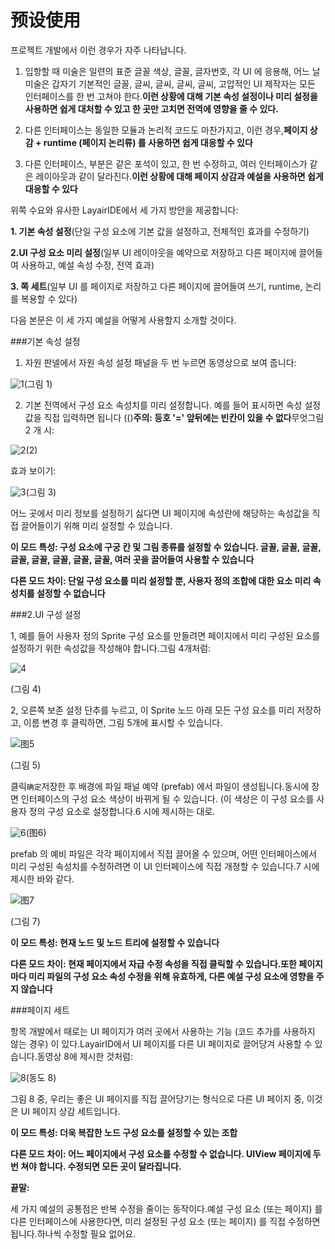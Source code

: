 # 预设使用

프로젝트 개발에서 이런 경우가 자주 나타납니다.

1. 입항할 때 미술은 일련의 표준 글꼴 색상, 글꼴, 글자번호, 각 UI 에 응용해, 어느 날 미술은 갑자기 기본적인 글꼴, 글씨, 글씨, 글씨, 글씨, 고압적인 UI 제작자는 모든 인터페이스를 한 번 고쳐야 한다.**이런 상황에 대해 기본 속성 설정이나 미리 설정을 사용하면 쉽게 대처할 수 있고 한 곳만 고치면 전역에 영향을 줄 수 있다.**

2. 다른 인터페이스는 동일한 모듈과 논리적 코드도 마찬가지고, 이런 경우,**페이지 상감 + runtime (페이지 논리류) 를 사용하면 쉽게 대응할 수 있다**

3. 다른 인터페이스, 부분은 같은 포석이 있고, 한 번 수정하고, 여러 인터페이스가 같은 레이아웃과 같이 달라진다.**이런 상황에 대해 페이지 상감과 예설을 사용하면 쉽게 대응할 수 있다**

위쪽 수요와 유사한 LayairIDE에서 세 가지 방안을 제공합니다:

**1. 기본 속성 설정**(단일 구성 요소에 기본 값을 설정하고, 전체적인 효과를 수정하기)

**2.UI 구성 요소 미리 설정**(일부 UI 레이아웃을 예약으로 저장하고 다른 페이지에 끌어들여 사용하고, 예설 속성 수정, 전역 효과)

**3. 쪽 세트**(일부 UI 를 페이지로 저장하고 다른 페이지에 끌어들여 쓰기, runtime, 논리를 복용할 수 있다)

다음 본문은 이 세 가지 예설을 어떻게 사용할지 소개할 것이다.

###기본 속성 설정

1. 자원 판넬에서 자원 속성 설정 패널을 두 번 누르면 동영상으로 보여 줍니다:

![1](img\1.gif)(그림 1)

2. 기본 전역에서 구성 요소 속성치를 미리 설정합니다. 예를 들어 표시하면 속성 설정 값을 직접 입력하면 됩니다 (()**주의: 등호 '=' 앞뒤에는 빈칸이 있을 수 없다**무엇그림 2 개 시:

![2](img\2.png)(2)

효과 보이기:

![3](img\3.png)(그림 3)

어느 곳에서 미리 정보를 설정하기 싫다면 UI 페이지에 속성란에 해당하는 속성값을 직접 끌어들이기 위해 미리 설정할 수 있습니다.

**이 모드 특성: 구성 요소에 구궁 칸 및 그림 종류를 설정할 수 있습니다. 글꼴, 글꼴, 글꼴, 글꼴, 글꼴, 글꼴, 글꼴, 글꼴, 여러 곳을 끌어들여 사용할 수 있습니다**

**다른 모드 차이: 단일 구성 요소를 미리 설정할 뿐, 사용자 정의 조합에 대한 요소 미리 속성치를 설정할 수 없습니다**



###2.UI 구성 설정

1, 예를 들어 사용자 정의 Sprite 구성 요소를 만들려면 페이지에서 미리 구성된 요소를 설정하기 위한 속성값을 작성해야 합니다.그림 4개처럼:

![4](img\4.png) 


(그림 4)

2, 오른쪽 보존 설정 단추를 누르고, 이 Sprite 노드 아래 모든 구성 요소를 미리 저장하고, 이름 변경 후 클릭하면, 그림 5개에 표시할 수 있습니다.

![图5](img/5.png) 


(그림 5)

클릭`确定`저장한 후 배경에 파일 패널 예약 (prefab) 에서 파일이 생성됩니다.동시에 장면 인터페이스의 구성 요소 색상이 바뀌게 될 수 있습니다. (이 색상은 이 구성 요소를 사용자 정의 구성 요소로 설정합니다.6 시에 제시하는 대로.

![6](img\6.png)(图6)


prefab 의 예비 파일은 각각 페이지에서 직접 끌어올 수 있으며, 어떤 인터페이스에서 미리 구성된 속성치를 수정하려면 이 UI 인터페이스에 직접 개정할 수 있습니다.7 시에 제시한 바와 같다.

![图7](img/7.png) 


(그림 7)

**이 모드 특성: 현재 노드 및 노드 트리에 설정할 수 있습니다**

**다른 모드 차이: 현재 페이지에서 자급 수정 속성을 직접 클릭할 수 있습니다.또한 페이지마다 미리 파일의 구성 요소 속성 수정을 위해 유효하게, 다른 예설 구성 요소에 영향을 주지 않습니다**



###페이지 세트

항목 개발에서 때로는 UI 페이지가 여러 곳에서 사용하는 기능 (코드 추가를 사용하지 않는 경우) 이 있다.LayairID에서 UI 페이지를 다른 UI 페이지로 끌어당겨 사용할 수 있습니다.동영상 8에 제시한 것처럼:

![8](img\8.gif)(동도 8)

그림 8 중, 우리는 좋은 UI 페이지를 직접 끌어당기는 형식으로 다른 UI 페이지 중, 이것은 UI 페이지 상감 세트입니다.

**이 모드 특성: 더욱 복잡한 노드 구성 요소를 설정할 수 있는 조합**

**다른 모드 차이: 어느 페이지에서 구성 요소를 수정할 수 없습니다. UIView 페이지에 두 번 쳐야 합니다. 수정되면 모든 곳이 달라집니다.**



**끝말:**

세 가지 예설의 공통점은 반복 수정을 줄이는 동작이다.예설 구성 요소 (또는 페이지) 를 다른 인터페이스에 사용한다면, 미리 설정된 구성 요소 (또는 페이지) 를 직접 수정하면 됩니다.하나씩 수정할 필요 없어요.